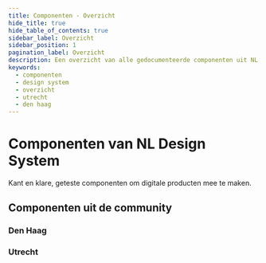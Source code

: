 ```yaml
---
title: Componenten - Overzicht
hide_title: true
hide_table_of_contents: true
sidebar_label: Overzicht
sidebar_position: 1
pagination_label: Overzicht
description: Een overzicht van alle gedocumenteerde componenten uit NL Design System
keywords:
  - componenten
  - design system
  - overzicht
  - utrecht
  - den haag
---
```


<!-- MDX om een mooi gerenderd overzicht van onze componenten te tonen? -->

# Componenten van NL Design System

Kant en klare, geteste componenten om digitale producten mee te maken.

## Componenten uit de community

### Den Haag

### Utrecht
